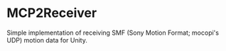 # MCP2Receiver
Simple implementation of receiving SMF (Sony Motion Format; mocopi's UDP) motion data for Unity.
